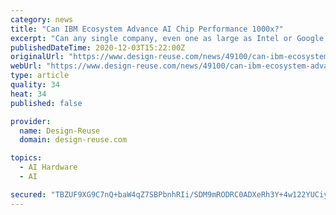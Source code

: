 ```yaml
---
category: news
title: "Can IBM Ecosystem Advance AI Chip Performance 1000x?"
excerpt: "Can any single company, even one as large as Intel or Google, achieve the kind of phenomenal performance gains required by cutting-edge, rapidly developing AI algorithms?"
publishedDateTime: 2020-12-03T15:22:00Z
originalUrl: "https://www.design-reuse.com/news/49100/can-ibm-ecosystem-advance-ai-chip-performance-1000x.html"
webUrl: "https://www.design-reuse.com/news/49100/can-ibm-ecosystem-advance-ai-chip-performance-1000x.html"
type: article
quality: 34
heat: 34
published: false

provider:
  name: Design-Reuse
  domain: design-reuse.com

topics:
  - AI Hardware
  - AI

secured: "TBZUF9XG9C7nQ+baW4qZ7SBPbnhRIi/SDM9mRODRC0ADXeRh3Y+4w122YUCiyxCpq3vhgAbLHQ691g5sjbTMUgAfgZ4DI3Xjux7Pi7N3BHNxEwsXUjUVdykuo/ef1BaVHMNDdMBVwK9hyBkJdZ+7wEV9jK6TcLApdjfCkYCkt1owOEqUuFmGVAvNf3a3idR686z9DN1TUShR/1huPOtswaVGYcZ2RbD5fqh/+fDa4vRJ8HizdZjZKGiGrUQZMrOMrECIvMr2Gs4GkxKZUbHpuEZv5ty4rtZ1cJVUdWXfT9T3DtLm25M1P8xiCtkhcPBHULNpw7Xbd6mCFHfc6os01pBewThGM2Lm6mzrOZl/jQU=;6mhdlcLR1IX7FUbYpxL3nw=="
---
```


